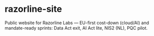 # razorline-site
Public website for Razorline Labs — EU-first cost-down (cloud/AI) and mandate-ready sprints: Data Act exit, AI Act lite, NIS2 (NL), PQC pilot.
